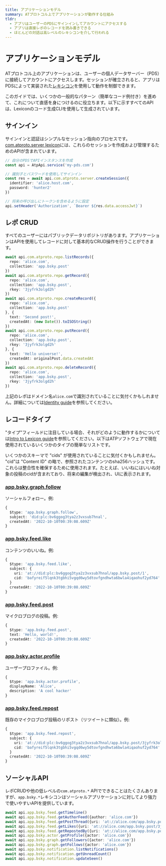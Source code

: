 ```yaml
---
title: アプリケーションモデル
summary: ATプロトコル上でアプリケーションが動作する仕組み
tldr:
  - アプリはユーザーのPDSにサインインしてアカウントにアクセスする
  - アプリは直接レポのレコードを読み書きできる
  - ほとんどの対話は高レベルのレキシコンを介して行われる
---
```


# アプリケーションモデル

ATプロトコル上のアプリケーションは、ユーザーの個人データサーバー（PDS）に接続してアカウントにアクセスします。セッションが確立されると、アプリはPDSによって実装された[レキシコン](./lexicon)を使用して動作を制御できます。

このガイドでは、いくつかの一般的なパターン（簡単なコード例付き）を進めて、これについて直感を身につけるのに役立ちます。以下に示すすべてのAPIは、Lexiconのコード生成CLIを使用して生成されています。

## サインイン

サインインと認証はシンプルなセッション指向のプロセスです。[com.atproto.server lexicon](/lexicons/com-atproto)には、これらのセッションを作成および管理するためのAPIが含まれています。

```typescript
// 自分のPDSでAPIインスタンスを作成
const api = AtpApi.service('my-pds.com')

// 識別子とパスワードを使用してサインイン
const res = await api.com.atproto.server.createSession({
  identifier: 'alice.host.com',
  password: 'hunter2'
})

// 将来の呼び出しにトークンを含めるように設定
api.setHeader('Authorization', `Bearer ${res.data.accessJwt}`)
```

## レポ CRUD

すべてのユーザーにはパブリックデータリポジトリがあります。アプリケーションはAPIを使用してレコードに対して基本的なCRUD操作を行うことができます。

```typescript
await api.com.atproto.repo.listRecords({
  repo: 'alice.com',
  collection: 'app.bsky.post'
})
await api.com.atproto.repo.getRecord({
  repo: 'alice.com',
  collection: 'app.bsky.post',
  rkey: '3jyfrk3olgd2h'
})
await api.com.atproto.repo.createRecord({
  repo: 'alice.com',
  collection: 'app.bsky.post'
}, {
  text: 'Second post!',
  createdAt: (new Date()).toISOString()
})
await api.com.atproto.repo.putRecord({
  repo: 'alice.com',
  collection: 'app.bsky.post',
  rkey: '3jyfrk3olgd2h'
}, {
  text: 'Hello universe!',
  createdAt: originalPost.data.createdAt
})
await api.com.atproto.repo.deleteRecord({
  repo: 'alice.com',
  collection: 'app.bsky.post',
  rkey: '3jyfrk3olgd2h'
})
```

上記のレポはドメイン名`alice.com`で識別されていることに気付くかもしれません。詳細については[Identity guide](./identity)を参照してください。

## レコードタイプ

"タイプ"フィールドに注目している場合、それがどのように動作するかについては[Intro to Lexicon guide](./lexicon)を参照してください。以下はATPソフトウェアで現在使用されているいくつかのタイプの簡単なリストです。

いくつかのスキーマで "cids" が使用されていることに気付くかもしれません。 "cid"は "Content ID" の略で、参照されたコンテンツのsha256ハッシュです。これらは整合性を確保するために使用されます。たとえば、いいねにはいいね対象の投稿のcidが含まれており、将来の編集が検出され、UIに表示されます。

### <a href="/lexicons/app-bsky">app.bsky.graph.follow</a>

ソーシャルフォロー。例:

```typescript
{
  $type: 'app.bsky.graph.follow',
  subject: 'did:plc:bv6ggog3tya2z3vxsub7hnal',
  createdAt: '2022-10-10T00:39:08.609Z'
}
```

### <a href="/lexicons/app-bsky">app.bsky.feed.like</a>

コンテンツのいいね。例:

```typescript
{
  $type: 'app.bsky.feed.like',
  subject: {
    uri: 'at://did:plc:bv6ggog3tya2z3vxsub7hnal/app.bsky.post/1',
    cid: 'bafyreif5lqnk3tgbhi5vgqd6wy5dtovfgndhwta6bwla4iqaohuf2yd764'
  }
  createdAt: '2022-10-10T00:39:08.609Z'
}
```

### <a href="/lexicons/app-bsky">app.bsky.feed.post</a>

マイクロブログの投稿。例:

```typescript
{
  $type: 'app.bsky.feed.post',
  text: 'Hello, world!',
  createdAt: '2022-10-10T00:39:08.609Z'
}
```

### <a href="/lexicons/app-bsky">app.bsky.actor.profile</a>

ユーザープロファイル。例:

```typescript
{
  $type: 'app.bsky.actor.profile',
  displayName: 'Alice',
  description: 'A cool hacker'
}
```

### <a href="https://atproto.com/lexicons/app-bsky">app.bsky.feed.repost</a>

既存のマイクロブログ投稿のリポスト（リツイートに類似）。例:

```typescript
{
  $type: 'app.bsky.feed.repost',
  subject: {
    uri: 'at://did:plc:bv6ggog3tya2z3vxsub7hnal/app.bsky.post/3jyfrk3olgd2h',
    cid: 'bafyreif5lqnk3tgbhi5vgqd6wy5dtovfgndhwta6bwla4iqaohuf2yd764'
  }
  createdAt: '2022-10-10T00:39:08.609Z'
}
```

## ソーシャルAPI

レポCRUDや他の低レベルの`com.atproto.*` APIでできることはたくさんありますが、`app.bsky.*`レキシコンはソーシャルアプリケーションに対してより強力で使いやすいAPIを提供しています。

```typescript
await api.app.bsky.feed.getTimeline()
await api.app.bsky.feed.getAuthorFeed({author: 'alice.com'})
await api.app.bsky.feed.getPostThread({uri: 'at://alice.com/app.bsky.post/3jyfrk3olgd2h'})
await api.app.bsky.feed.getLikes({uri: 'at://alice.com/app.bsky.post/3jyfrk3olgd2h'})
await api.app.bsky.feed.getRepostedBy({uri: 'at://alice.com/app.bsky.post/3jyfrk3olgd2h'})
await api.app.bsky.actor.getProfile({actor: 'alice.com'})
await api.app.bsky.graph.getFollowers({actor: 'alice.com'})
await api.app.bsky.graph.getFollows({actor: 'alice.com'})
await api.app.bsky.notification.listNotifications()
await api.app.bsky.notification.getUnreadCount()
await api.app.bsky.notification.updateSeen()
```